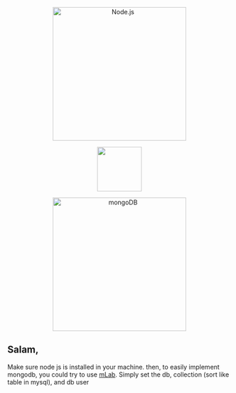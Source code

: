<p align="center">
  <p align="center">
  <a href="https://nodejs.org/">
    <img
      alt="Node.js"
      src="https://nodejs.org/static/images/logo-light.svg"
      width="300"
    />
  </a>
  </p>
  <p align="center">
  <img src="https://encrypted-tbn0.gstatic.com/images?q=tbn:ANd9GcT295JKmXKfQCohlipDreyDPBN9IJs63fu5orYuB2_fjTk9DUCa-g" width="100">
  </p>
  <p align="center">
  <a href="https://www.mongodb.com/">
    <img
      alt="mongoDB"
      src="https://webassets.mongodb.com/_com_assets/cms/mongodb-logo-rgb-j6w271g1xn.jpg"
      width="300"
    />
  </a>
  </p>
</p>

## Salam,

Make sure node js is installed in your machine. then, to easily implement mongodb, you could try to use [mLab](https://mlab.com/). Simply set the db, collection (sort like table in mysql), and db user
